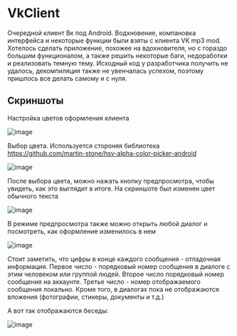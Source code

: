 # VkClient
Очередной клиент Вк под Android. Водхновение, компановка интерфейса и некоторые функции были взяты с клиента VK mp3 mod. Хотелось сделать приложение, похожее на вдохновителя, но с гораздо большим функционалом, а также решить некоторые баги, недоработки и реализовать темную тему. Исходный код у разработчика получить не удалось, декомпиляция также не увенчалась успехом, поэтому пришлось все делать самому и с нуля.

## Скриншоты

Настройка цветов оформления клиента

![image](https://user-images.githubusercontent.com/93870232/178135817-7e9cf2f6-3cc3-4b7b-8b89-1306bf3f49b1.png)

Выбор цвета. Используется стороняя библиотека https://github.com/martin-stone/hsv-alpha-color-picker-android

![image](https://user-images.githubusercontent.com/93870232/178136097-b18ebf32-6dad-4225-a8c2-b150bd87a34b.png)

После выбора цвета, можно нажать кнопку предпросмотра, чтобы увидеть, как это выглядит в итоге. На скриншоте был изменен цвет обычного текста

![image](https://user-images.githubusercontent.com/93870232/178147675-27185011-cbfd-4667-adfd-8da04bc187dc.png)

В режиме предпросмотра также можно открыть любой диалог и посмотреть, как оформление изменилось в нем

![image](https://user-images.githubusercontent.com/93870232/178917986-82e91129-29ce-4b00-827b-6473165cc959.png)

Стоит заметить, что цифры в конце каждого сообщения - отладочная информация. Первое число - порядковый номер сообщения в диалоге с этим человеком или группой людей. Второе число порядковый номер сообщения на аккаунте. Третье число - номер отображаемого сообщения локально.
Кроме того, в диалогах пока не отображаются вложения (фотографии, стикеры, документы и т.д.) 

А вот так отображаются беседы:

![image](https://user-images.githubusercontent.com/93870232/178924902-d64c552b-c846-4832-9dee-180c23c7f7f0.png)

